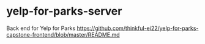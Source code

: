 # yelp-for-parks-server

Back end for Yelp for Parks
https://github.com/thinkful-ei22/yelp-for-parks-capstone-frontend/blob/master/README.md
